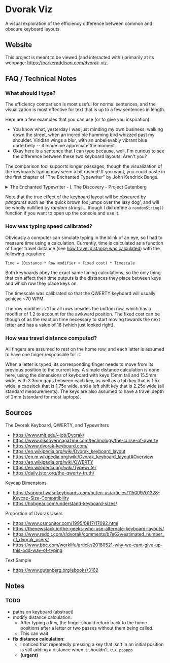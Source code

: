 # Dvorak Viz

A visual exploration of the efficiency difference between common and obscure keyboard layouts.

## Website

This project is meant to be viewed (and interacted with!) primarily at its webpage: https://parkeraddison.com/dvorak-viz.

## FAQ / Technical Notes

### What should I type?

The efficiency comparison is most useful for normal sentences, and the visualization is most effective for text that is up to a few sentences in length.

Here are a few examples that you can use (or to give you inspiration):

-   You know what, yesterday I was just minding my own business, walking down the street, when an incredible humming bird whizzed past my shoulder. Viridian wings a blur, with an unbelievably vibrant blue underbelly -- it made me appreciate the moment.
-   Okay here is a sentence that I can type because, well, I'm curious to see the difference between these two keyboard layouts! Aren't you?

The comparison tool supports longer passages, though the visualization of the keyboards typing may seem a bit rushed! If you want, you could paste in the first chapter of "The Enchanted Typewriter" by John Kendrick Bangs.

<details>
<summary>The Enchanted Typewriter - I. The Discovery - Project Gutenberg</summary>

<blockquote>

It is a strange fact, for which I do not expect ever satisfactorily to
account, and which will receive little credence even among those who
know that I am not given to romancing--it is a strange fact, I say, that
the substance of the following pages has evolved itself during a period
of six months, more or less, between the hours of midnight and four
o'clock in the morning, proceeding directly from a type-writing machine
standing in the corner of my library, manipulated by unseen hands. The
machine is not of recent make. It is, in fact, a relic of the early
seventies, which I discovered one morning when, suffering from a slight
attack of the grip, I had remained at home and devoted my time to
pottering about in the attic, unearthing old books, bringing to the
light long-forgotten correspondences, my boyhood collections of “stuff,”
and other memory-inducing things. Whence the machine came originally I
do not recall. My impression is that it belonged to a stenographer once
in the employ of my father, who used frequently to come to our house to
take down dictations. However this may be, the machine had lain hidden
by dust and the flotsam and jetsam of the house for twenty years, when,
as I have said, I came upon it unexpectedly. Old man as I am--I shall
soon be thirty--the fascination of a machine has lost none of its
potency. I am as pleased to-day watching the wheels of my watch “go
round” as ever I was, and to “monkey” with a type-writing apparatus has
always brought great joy into my heart--though for composing give me
the pen. Perhaps I should apologize for the use here of the verb monkey,
which savors of what a friend of mine calls the “English slanguage,” to
differentiate it from what he also calls the “Andrew Language.” But I
shall not do so, because, to whatever branch of our tongue the word may
belong, it is exactly descriptive, and descriptive as no other word can
be, of what a boy does with things that click and “go,” and is therefore
not at all out of place in a tale which I trust will be regarded as a
polite one.

The discovery of the machine put an end to my attic potterings. I cared
little for finding old bill-files and collections of Atlantic cable-ends
when, with a whole morning, a type-writing machine, and a screw-driver
before me I could penetrate the mysteries of that useful mechanism. I
shall not endeavor to describe the delightful sensations of that hour of
screwing and unscrewing; they surpass the powers of my pen. Suffice it
to say that I took the whole apparatus apart, cleaned it well, oiled
every joint, and then put it together again. I do not suppose a
seven-year-old boy could have derived more satisfaction from taking a
piano to pieces. It was exhilarating, and I resolved that as a reward
for the pleasure it had given me the machine should have a brand-new
ribbon and as much ink as it could consume. And that, in brief, is how
it came to be that this machine of antiquated pattern was added to the
library bric-a-brac. To say the truth, it was of no more practical
use than Barye's dancing bear, a plaster cast of which adorns my
mantel-shelf, so that when I classify it with the bric-a-brac I do so
advisedly. I frequently tried to write a jest or two upon it, but the
results were extraordinarily like Sir Arthur Sullivan's experience with
the organ into whose depths the lost chord sank, never to return. I
dashed off the jests well enough, but somewhere between the keys and the
types they were lost, and the results, when I came to scan the paper,
were depressing. And once I tried a sonnet on the keys. Exactly how
to classify the jumble that came out of it I do not know, but it was
curious enough to have appealed strongly to D'Israeli or any other
collector of the literary oddity. More singular than the sonnet, though,
was the fact that when I tried to write my name upon this strange
machine, instead of finding it in all its glorious length written upon
the paper, I did find “William Shakespeare” printed there in its stead.
Of course you will say that in putting the machine together I mixed up
the keys and the letters. I have no doubt that I did, but when I tell
you that there have been times when, looking at myself in the glass, I
have fancied that I saw in my mirrored face the lineaments of the great
bard; that the contour of my head is precisely the same as was his; that
when visiting Stratford for the first time every foot of it was pregnant
with clearly defined recollections to me, you will perhaps more easily
picture to yourself my sensations at the moment.

However, enough of describing the machine in its relation to myself. I
have said sufficient, I think, to convince you that whatever its make,
its age, and its limitations, it was an extraordinary affair; and, once
convinced of that, you may the more readily believe me when I tell you
that it has gone into business apparently for itself--and incidentally
for me.

It was on the morning of the 26th of March last that I discovered the
curious condition of affairs concerning which I have essayed to write.
My family do not agree with me as to the date. They say that it was on
the evening of the 25th of March that the episode had its beginning; but
they are not aware, for I have not told them, that it was not evening,
but morning, when I reached home after the dinner at the Aldus Club.
It was at a quarter of three A.M. precisely that I entered my house
and proceeded to remove my hat and coat, in which operation I was
interrupted, and in a startling manner, by a click from the dark
recesses of the library. A man does not like to hear a click which
he cannot comprehend, even before he has dined. After he has dined,
however, and feels a satisfaction with life which cannot come to him
before dinner, to hear a mysterious click, and from a dark corner, at
an hour when the world is at rest, is not pleasing. To say that my heart
jumped into my mouth is mild. I believe it jumped out of my mouth and
rebounded against the wall opposite back though my system into my boots.
All the sins of my past life, and they are many--I once stepped upon a
caterpillar, and I have coveted my neighbor both his man-servant and his
maid-servant, though not his wife nor his ass, because I don't like his
wife and he keeps no live-stock--all my sins, I say, rose up before me,
for I expected every moment that a bullet would penetrate my brain,
or my heart if perchance the burglar whom I suspected of levelling a
clicking revolver at me aimed at my feet.

“Who is there?” I cried, making a vocal display of bravery I did not
feel, hiding behind our hair sofa.

The only answer was another click.

“This is serious,” I whispered softly to myself. “There are two of 'em;
I am in the light, unarmed. They are concealed by the darkness and have
revolvers. There is only one way out of this, and that is by strategy.
I'll pretend I think I've made a mistake.” So I addressed myself aloud.

“What an idiot you are,” I said, so that my words could be heard by the
burglars. “If this is the effect of Aldus Club dinners you'd better give
them up. That click wasn't a click at all, but the ticking of our new
eight-day clock.”

I paused, and from the corner there came a dozen more clicks in quick
succession, like the cocking of as many revolvers.

“Great Heavens!” I murmured, under my breath. “It must be Ali Baba with
his forty thieves.”

As I spoke, the mystery cleared itself, for following close upon a
thirteenth click came the gentle ringing of a bell, and I knew then
that the type-writing machine was in action; but this was by no means a
reassuring discovery. Who or what could it be that was engaged upon the
type-writer at that unholy hour, 3 A.M.? If a mortal being, why was
my coming no interruption? If a supernatural being, what infernal
complication might not the immediate future have in store for me?

My first impulse was to flee the house, to go out into the night and
pace the fields--possibly to rush out to the golf links and play a few
holes in the dark in order to cool my brow, which was rapidly becoming
fevered. Fortunately, however, I am not a man of impulse. I never yield
to a mere nerve suggestion, and so, instead of going out into the storm
and certainly contracting pneumonia, I walked boldly into the library to
investigate the causes of the very extraordinary incident. You may rest
well assured, however, that I took care to go armed, fortifying myself
with a stout stick, with a long, ugly steel blade concealed within it--a
cowardly weapon, by-the-way, which I permit to rest in my house merely
because it forms a part of a collection of weapons acquired through the
failure of a comic paper to which I had contributed several articles.
The editor, when the crash came, sent me the collection as part payment
of what was owed me, which I think was very good of him, because a great
many people said that it was my stuff that killed the paper. But to
return to the story. Fortifying myself with the sword-cane, I walked
boldly into the library, and, touching the electric button, soon had
every gas-jet in the room giving forth a brilliant flame; but these,
brilliant as they were, disclosed nothing in the chair before the
machine.

The latter, apparently oblivious of my presence, went clicking merrily
and as rapidly along as though some expert young woman were in charge.
Imagine the situation if you can. A type-writing machine of ancient
make, its letters clear, but out of accord with the keys, confronted by
an empty chair, three hours after midnight, rattling off page after page
of something which might or might not be readable, I could not at the
moment determine. For two or three minutes I gazed in open-mouthed
wonder. I was not frightened, but I did experience a sensation which
comes from contact with the uncanny. As I gradually grasped the
situation and became used, somewhat, to what was going on, I ventured a
remark.

“This beats the deuce!” I observed.

The machine stopped for an instant. The sheet of paper upon which the
impressions of letters were being made flew out from under the cylinder,
a pure white sheet was as quickly substituted, and the keys clicked off
the line:

“What does?”

I presumed the line was in response to my assertion, so I replied:

“You do. What uncanny freak has taken possession of you to-night that
you start in to write on your own hook, having resolutely declined to do
any writing for me ever since I rescued you from the dust and dirt and
cobwebs of the attic?”

“You never rescued me from any attic,” the machine replied. “You'd
better go to bed; you've dined too well, I imagine. When did you rescue
me from the dust and dirt and the cobwebs of any attic?”

“What an ungrateful machine you are!” I cried. “If you have sense enough
to go into writing on your own account, you ought to have mind enough
to remember the years you spent up-stairs under the roof neglected, and
covered with hammocks, awnings, family portraits, and receipted bills.”

“Really, my dear fellow,” the machine tapped back, “I must repeat it.
Bed is the place for you. You're not coherent. I'm not a machine, and
upon my honor, I've never seen your darned old attic.”

“Not a machine!” I cried. “Then what in Heaven's name are you?--a
sofa-cushion?”

“Don't be sarcastic, my dear fellow,” replied the machine. “Of course
I'm not a machine; I'm Jim--Jim Boswell.”

“What?” I roared. “You? A thing with keys and type and a bell--”

“I haven't got any keys or any type or a bell. What on earth are you
talking about?” replied the machine. “What have you been eating?”

“What's that?” I asked, putting my hand on the keys.

“That's keys,” was the answer.

“And these, and that?” I added, indicating the type and the bell.

“Type and bell,” replied the machine.

“And yet you say you haven't got them,” I persisted.

“No, I haven't. The machine has got them, not I,” was the response. “I'm
not the machine. I'm the man that's using it--Jim--Jim Boswell. What
good would a bell do me? I'm not a cow or a bicycle. I'm the editor of
the Stygian Gazette, and I've come here to copy off my notes of what I
see and hear, and besides all this I do type-writing for various people
in Hades, and as this machine of yours seemed to be of no use to you I
thought I'd try it. But if you object, I'll go.”

As I read these lines upon the paper I stood amazed and delighted.

“Go!” I cried, as the full value of his patronage of my machine dawned
upon me, for I could sell his copy and he would be none the worse
off, for, as I understand the copyright laws, they are not designed to
benefit authors, but for the protection of type-setters. “Why, my dear
fellow, it would break my heart if, having found my machine to your
taste, you should ever think of using another. I'll lend you my bicycle,
too, if you'd like it--in fact, anything I have is at your command.”

“Thank you very much,” returned Boswell through the medium of the keys,
as usual. “I shall not need your bicycle, but this machine is of great
value to me. It has several very remarkable qualities which I have
never found in any other machine. For instance, singular to relate,
Mendelssohn and I were fooling about here the other night, and when he
saw this machine he thought it was a spinet of some new pattern; so what
does he do but sit down and play me one of his songs without words on
it, and, by jove! when he got through, there was the theme of the whole
thing printed on a sheet of paper before him.”

“You don't really mean to say--” I began.

“I'm telling you precisely what happened,” said Boswell. “Mendelssohn
was tickled to death with it, and he played every song without words
that he ever wrote, and every one of 'em was fitted with words which he
said absolutely conveyed the ideas he meant to bring out with the music.
Then I tried the machine, and discovered another curious thing about
it. It's intensely American. I had a story of Alexander Dumas' about his
Musketeers that he wanted translated from French into American, which is
the language we speak below, in preference to German, French, Volapuk,
or English. I thought I'd copy off a few lines of the French original,
and as true as I'm sitting here before your eyes, where you can't see
me, the copy I got was a good, though rather free, translation. Think of
it! That's an advanced machine for you!”

I looked at the machine wistfully. “I wish I could make it work,” I
said; and I tried as before to tap off my name, and got instead only a
confused jumble of letters. It wouldn't even pay me the compliment of
transforming my name into that of Shakespeare, as it had previously
done.

It was thus that the magic qualities of the machine were made known to
me, and out of it the following papers have grown. I have set them
down without much editing or alteration, and now submit them to your
inspection, hoping that in perusing them you will derive as much
satisfaction and delight as I have in being the possessor of so
wonderful a machine, manipulated by so interesting a person as “Jim--Jim
Boswell”--as he always calls himself--and others, who, as you will note,
if perchance you have the patience to read further, have upon occasions
honored my machine by using it.

I must add in behalf of my own reputation for honesty that Mr. Boswell
has given me all right, title, and interest in these papers in this
world as a return for my permission to him to use my machine.

“What if they make a hit and bring in barrels of gold in royalties,” he
said. “I can't take it back with me where I live, so keep it yourself.”

</blockquote>
</details>

Note that the true effect of the keyboard layout will be obscured by _pangrams_ such as 'the quick brown fox jumps over the lazy dog', and will be wholly nullified by _random strings_... though I did define a `randomString()` function if you want to open up the console and use it.

### How was typing speed calibrated?

Obviously a computer can simulate typing in the blink of an eye, so I had to measure time using a calculation. Currently, time is calculated as a function of finger travel distance (see [how travel distance was calculated](#how-was-travel-distance-computed)) with the following equation:

```
Time = (Distance * Row modifier + Fixed cost) * Timescale
```

Both keyboards obey the exact same timing calculations, so the only thing that can affect their time outputs is the distances they place between keys and which row they place keys on.

The timescale was calibrated so that the QWERTY keyboard will usually achieve ~70 WPM.

The row modifier is 1 for all rows besides the bottom row, which has a modifier of 1.2 to account for the awkward position. The fixed cost can be though of as the reaction time necessary to start moving towards the next letter and has a value of 18 (which just looked right).

### How was travel distance computed?

All fingers are assumed to rest on the home row, and each letter is assumed to have one finger responsible for it.

When a letter is typed, its corresponding finger needs to move from its previous position to the current key. A simple distance calculation is done here, using the dimensions of keyboard with keys 15mm tall and 15.5mm wide, with 3.3mm gaps between each key, as well as a tab key that is 1.5x wide, a capslock that is 1.75x wide, and a left shift key that is 2.25x wide (all standard measurements). The keys are also assumed to have a travel depth of 2mm (standard for most laptops).

## Sources

The Dvorak Keyboard, QWERTY, and Typewriters

-   https://www.mit.edu/~jcb/Dvorak/
-   https://www.discovermagazine.com/technology/the-curse-of-qwerty
-   https://www.dvorak-keyboard.com/
-   https://en.wikipedia.org/wiki/Dvorak_keyboard_layout
-   https://en.m.wikipedia.org/wiki/Dvorak_keyboard_layout#Overview
-   https://en.wikipedia.org/wiki/QWERTY
-   https://en.wikipedia.org/wiki/Typewriter
-   https://daily.jstor.org/the-qwerty-truth/

Keycap Dimensions

-   https://support.wasdkeyboards.com/hc/en-us/articles/115009701328-Keycap-Size-Compatibility
-   https://hobgear.com/understand-keyboard-sizes/

Proportion of Dvorak Users

-   https://www.csmonitor.com/1995/0817/17092.html
-   https://thenewstack.io/the-geeks-who-use-alternate-keyboard-layouts/
-   https://www.reddit.com/r/dvorak/comments/b7e62v/estimated_number_of_dvorak_users/
-   https://www.bbc.com/worklife/article/20180521-why-we-cant-give-up-this-odd-way-of-typing

Text Sample

-   https://www.gutenberg.org/ebooks/3162

## Notes

### TODO

-   paths on keyboard (abstract)
-   modify distance calculation:
    -   After typing a key, the finger should return back to the home positions
        after a letter or two passes without them being called.
    -   This can wait
-   **fix distance calculation**:
    -   I noticed that repeatedly pressing a key that isn't in an initial position is still adding a distance when it shouldn't. e.x. `pppppp`
    -   **(urgent)**